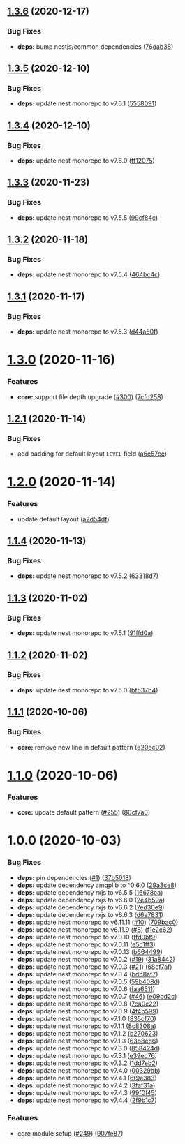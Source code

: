 ## [1.3.6](https://github.com/nest-x/nestx-log4js/compare/v1.3.5...v1.3.6) (2020-12-17)


### Bug Fixes

* **deps:** bump nestjs/common dependencies ([76dab38](https://github.com/nest-x/nestx-log4js/commit/76dab3890f3298587632b2c747b9f4a495cec8e8))

## [1.3.5](https://github.com/nest-x/nestx-log4js/compare/v1.3.4...v1.3.5) (2020-12-10)


### Bug Fixes

* **deps:** update nest monorepo to v7.6.1 ([5558091](https://github.com/nest-x/nestx-log4js/commit/55580912f9e5ad3f26a6b8993c74787941bcb439))

## [1.3.4](https://github.com/nest-x/nestx-log4js/compare/v1.3.3...v1.3.4) (2020-12-10)


### Bug Fixes

* **deps:** update nest monorepo to v7.6.0 ([ff12075](https://github.com/nest-x/nestx-log4js/commit/ff12075b58bcfd9fcdcc0ceafd85066a6a29172f))

## [1.3.3](https://github.com/nest-x/nestx-log4js/compare/v1.3.2...v1.3.3) (2020-11-23)


### Bug Fixes

* **deps:** update nest monorepo to v7.5.5 ([99cf84c](https://github.com/nest-x/nestx-log4js/commit/99cf84c30a73d9a873e6d878135310566bd83e36))

## [1.3.2](https://github.com/nest-x/nestx-log4js/compare/v1.3.1...v1.3.2) (2020-11-18)


### Bug Fixes

* **deps:** update nest monorepo to v7.5.4 ([464bc4c](https://github.com/nest-x/nestx-log4js/commit/464bc4caa8631831bf9dda31fcf7ebdccf0d5d0e))

## [1.3.1](https://github.com/nest-x/nestx-log4js/compare/v1.3.0...v1.3.1) (2020-11-17)


### Bug Fixes

* **deps:** update nest monorepo to v7.5.3 ([d44a50f](https://github.com/nest-x/nestx-log4js/commit/d44a50fb353576423e70a30a75d006fbdecf5f6d))

# [1.3.0](https://github.com/nest-x/nestx-log4js/compare/v1.2.1...v1.3.0) (2020-11-16)


### Features

* **core:** support file depth upgrade ([#300](https://github.com/nest-x/nestx-log4js/issues/300)) ([7cfd258](https://github.com/nest-x/nestx-log4js/commit/7cfd258670da28ef7ae9d316f97a5e6bfdfccc49))

## [1.2.1](https://github.com/nest-x/nestx-log4js/compare/v1.2.0...v1.2.1) (2020-11-14)


### Bug Fixes

* add padding for default layout `LEVEL` field ([a6e57cc](https://github.com/nest-x/nestx-log4js/commit/a6e57cc8a9ebbf2748a91c0f0686bef94e69979c))

# [1.2.0](https://github.com/nest-x/nestx-log4js/compare/v1.1.4...v1.2.0) (2020-11-14)


### Features

* update default layout ([a2d54df](https://github.com/nest-x/nestx-log4js/commit/a2d54dfd4bd6b554f3ecec63ab647e732b757929))

## [1.1.4](https://github.com/nest-x/nestx-log4js/compare/v1.1.3...v1.1.4) (2020-11-13)


### Bug Fixes

* **deps:** update nest monorepo to v7.5.2 ([63318d7](https://github.com/nest-x/nestx-log4js/commit/63318d7554a480692a824b8cd8b9b41ec049f904))

## [1.1.3](https://github.com/nest-x/nestx-log4js/compare/v1.1.2...v1.1.3) (2020-11-02)


### Bug Fixes

* **deps:** update nest monorepo to v7.5.1 ([91ffd0a](https://github.com/nest-x/nestx-log4js/commit/91ffd0a4104308c3d22cb822501b3c0b636b7769))

## [1.1.2](https://github.com/nest-x/nestx-log4js/compare/v1.1.1...v1.1.2) (2020-11-02)


### Bug Fixes

* **deps:** update nest monorepo to v7.5.0 ([bf537b4](https://github.com/nest-x/nestx-log4js/commit/bf537b4212f71547229af58b9a1945bc876c388c))

## [1.1.1](https://github.com/nest-x/nestx-log4js/compare/v1.1.0...v1.1.1) (2020-10-06)


### Bug Fixes

* **core:** remove new line in default pattern ([620ec02](https://github.com/nest-x/nestx-log4js/commit/620ec0282187d04ef6e6b1c3f66d4ac59591a1ad))

# [1.1.0](https://github.com/nest-x/nestx-log4js/compare/v1.0.0...v1.1.0) (2020-10-06)


### Features

* **core:** update default pattern ([#255](https://github.com/nest-x/nestx-log4js/issues/255)) ([80cf7a0](https://github.com/nest-x/nestx-log4js/commit/80cf7a0cf5976ed58358fddb86e9fd8f6605653d))

# 1.0.0 (2020-10-03)


### Bug Fixes

* **deps:** pin dependencies ([#1](https://github.com/nest-x/nestx-log4js/issues/1)) ([37b5018](https://github.com/nest-x/nestx-log4js/commit/37b5018384c1053a9309491475c15b253f49f04c))
* **deps:** update dependency amqplib to ^0.6.0 ([29a3ce8](https://github.com/nest-x/nestx-log4js/commit/29a3ce8a9dfef52c01e5e9318a12828302935238))
* **deps:** update dependency rxjs to v6.5.5 ([16678ca](https://github.com/nest-x/nestx-log4js/commit/16678caf62665e10575573cac0e0a926fe1d7db0))
* **deps:** update dependency rxjs to v6.6.0 ([2e4b59a](https://github.com/nest-x/nestx-log4js/commit/2e4b59a04466e4df742d8351d13b503cbef500ae))
* **deps:** update dependency rxjs to v6.6.2 ([7ed30e9](https://github.com/nest-x/nestx-log4js/commit/7ed30e9cd6cb26cb3ec2c86d74a3c27fff0683cd))
* **deps:** update dependency rxjs to v6.6.3 ([d6e7831](https://github.com/nest-x/nestx-log4js/commit/d6e7831ba791497014ebd9b73fe8f74f3736d340))
* **deps:** update nest monorepo to v6.11.11 ([#10](https://github.com/nest-x/nestx-log4js/issues/10)) ([709bac0](https://github.com/nest-x/nestx-log4js/commit/709bac0c23e295d1671af73258b52cc459d94206))
* **deps:** update nest monorepo to v6.11.9 ([#8](https://github.com/nest-x/nestx-log4js/issues/8)) ([f1e2c62](https://github.com/nest-x/nestx-log4js/commit/f1e2c6272ad5c7e1b618d7c16d40260734dc466e))
* **deps:** update nest monorepo to v7.0.10 ([ffd0bf9](https://github.com/nest-x/nestx-log4js/commit/ffd0bf9634de4b0e9f9c5f2e89b65ba197c3f74e))
* **deps:** update nest monorepo to v7.0.11 ([e5c1ff3](https://github.com/nest-x/nestx-log4js/commit/e5c1ff331e6f0f91e09aeaff80926a3405f978a7))
* **deps:** update nest monorepo to v7.0.13 ([b664499](https://github.com/nest-x/nestx-log4js/commit/b664499fcae7ca450b81e0b9bd381182f6ad35e6))
* **deps:** update nest monorepo to v7.0.2 ([#19](https://github.com/nest-x/nestx-log4js/issues/19)) ([31a8442](https://github.com/nest-x/nestx-log4js/commit/31a84422eb8a77cf4248c4018afa9d3f2a7770bd))
* **deps:** update nest monorepo to v7.0.3 ([#21](https://github.com/nest-x/nestx-log4js/issues/21)) ([68ef7af](https://github.com/nest-x/nestx-log4js/commit/68ef7af7e7859ebaccd3d5898347613aa235a74f))
* **deps:** update nest monorepo to v7.0.4 ([bdb8af7](https://github.com/nest-x/nestx-log4js/commit/bdb8af7556ac390c63a81b7e047994e79306da25))
* **deps:** update nest monorepo to v7.0.5 ([59b408d](https://github.com/nest-x/nestx-log4js/commit/59b408d4f6335ad27b4a5a78eadcc2bbde1d5eff))
* **deps:** update nest monorepo to v7.0.6 ([faa6511](https://github.com/nest-x/nestx-log4js/commit/faa6511aa04f33899034617beb78c49a7515d8ef))
* **deps:** update nest monorepo to v7.0.7 ([#46](https://github.com/nest-x/nestx-log4js/issues/46)) ([e09bd2c](https://github.com/nest-x/nestx-log4js/commit/e09bd2c750a86949a5e4d0639ea1bd1cd66245ed))
* **deps:** update nest monorepo to v7.0.8 ([7ca0c22](https://github.com/nest-x/nestx-log4js/commit/7ca0c223dfb5d6952f5d613e82e040283d5d901b))
* **deps:** update nest monorepo to v7.0.9 ([4f4b599](https://github.com/nest-x/nestx-log4js/commit/4f4b599ee710062666da094db831dfc1278393d6))
* **deps:** update nest monorepo to v7.1.0 ([835cf70](https://github.com/nest-x/nestx-log4js/commit/835cf7055aaa2fb5284478434a9db5991bd3ba37))
* **deps:** update nest monorepo to v7.1.1 ([8c8308a](https://github.com/nest-x/nestx-log4js/commit/8c8308a66edc202a9a0906ad935fa3245bdfe1c5))
* **deps:** update nest monorepo to v7.1.2 ([b270623](https://github.com/nest-x/nestx-log4js/commit/b270623cbcb90eb1135dfe3f762c0f2e26e930dc))
* **deps:** update nest monorepo to v7.1.3 ([63b8ed6](https://github.com/nest-x/nestx-log4js/commit/63b8ed6b9b7ddcf48eeef5d91aa9573f65fa0947))
* **deps:** update nest monorepo to v7.3.0 ([858424d](https://github.com/nest-x/nestx-log4js/commit/858424dae363e28975933264a64cb15340f2cfe9))
* **deps:** update nest monorepo to v7.3.1 ([e39ec76](https://github.com/nest-x/nestx-log4js/commit/e39ec76bfde4a3619adec09737570202b4ecdbab))
* **deps:** update nest monorepo to v7.3.2 ([1dd7eb2](https://github.com/nest-x/nestx-log4js/commit/1dd7eb24e254a8e8ec8d36875da497b68b797512))
* **deps:** update nest monorepo to v7.4.0 ([00329bb](https://github.com/nest-x/nestx-log4js/commit/00329bbf4b98e395476666b6d0eb32b23c98c13e))
* **deps:** update nest monorepo to v7.4.1 ([6f9e383](https://github.com/nest-x/nestx-log4js/commit/6f9e383112036880f75c1584021b94b5db98d437))
* **deps:** update nest monorepo to v7.4.2 ([3faf31a](https://github.com/nest-x/nestx-log4js/commit/3faf31a13fb1ca5c66ab14ea92a0209dfd92e2e2))
* **deps:** update nest monorepo to v7.4.3 ([99f0f45](https://github.com/nest-x/nestx-log4js/commit/99f0f45de7cd71a225d0dcdcd698c35effdaf14f))
* **deps:** update nest monorepo to v7.4.4 ([2f9b1c7](https://github.com/nest-x/nestx-log4js/commit/2f9b1c77a0b1ee3df6c3a4d824b617379e426405))


### Features

* core module setup ([#249](https://github.com/nest-x/nestx-log4js/issues/249)) ([907fe87](https://github.com/nest-x/nestx-log4js/commit/907fe8727efbc63926f6b9b6a98c157cce6c7bcb))

